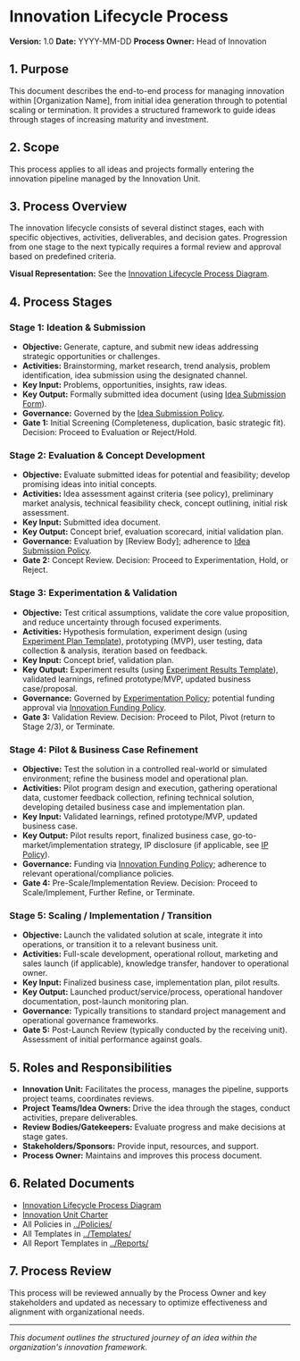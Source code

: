 # Innovation Lifecycle Process

**Version:** 1.0
**Date:** YYYY-MM-DD
**Process Owner:** Head of Innovation

## 1. Purpose

This document describes the end-to-end process for managing innovation within [Organization Name], from initial idea generation through to potential scaling or termination. It provides a structured framework to guide ideas through stages of increasing maturity and investment.

## 2. Scope

This process applies to all ideas and projects formally entering the innovation pipeline managed by the Innovation Unit.

## 3. Process Overview

The innovation lifecycle consists of several distinct stages, each with specific objectives, activities, deliverables, and decision gates. Progression from one stage to the next typically requires a formal review and approval based on predefined criteria.

**Visual Representation:** See the [Innovation Lifecycle Process Diagram](../Diagrams/Innovation_Lifecycle_Process_Diagram.md).

## 4. Process Stages

### Stage 1: Ideation & Submission
- **Objective:** Generate, capture, and submit new ideas addressing strategic opportunities or challenges.
- **Activities:** Brainstorming, market research, trend analysis, problem identification, idea submission using the designated channel.
- **Key Input:** Problems, opportunities, insights, raw ideas.
- **Key Output:** Formally submitted idea document (using [Idea Submission Form](../Templates/Idea_Submission_Form.md)).
- **Governance:** Governed by the [Idea Submission Policy](../Policies/Idea_Submission_Policy.md).
- **Gate 1:** Initial Screening (Completeness, duplication, basic strategic fit). Decision: Proceed to Evaluation or Reject/Hold.

### Stage 2: Evaluation & Concept Development
- **Objective:** Evaluate submitted ideas for potential and feasibility; develop promising ideas into initial concepts.
- **Activities:** Idea assessment against criteria (see policy), preliminary market analysis, technical feasibility check, concept outlining, initial risk assessment.
- **Key Input:** Submitted idea document.
- **Key Output:** Concept brief, evaluation scorecard, initial validation plan.
- **Governance:** Evaluation by [Review Body]; adherence to [Idea Submission Policy](../Policies/Idea_Submission_Policy.md).
- **Gate 2:** Concept Review. Decision: Proceed to Experimentation, Hold, or Reject.

### Stage 3: Experimentation & Validation
- **Objective:** Test critical assumptions, validate the core value proposition, and reduce uncertainty through focused experiments.
- **Activities:** Hypothesis formulation, experiment design (using [Experiment Plan Template](../Templates/Experiment_Plan_Template.md)), prototyping (MVP), user testing, data collection & analysis, iteration based on feedback.
- **Key Input:** Concept brief, validation plan.
- **Key Output:** Experiment results (using [Experiment Results Template](../Reports/Experiment_Results_Template.md)), validated learnings, refined prototype/MVP, updated business case/proposal.
- **Governance:** Governed by [Experimentation Policy](../Policies/Experimentation_Policy.md); potential funding approval via [Innovation Funding Policy](../Policies/Innovation_Funding_Policy.md).
- **Gate 3:** Validation Review. Decision: Proceed to Pilot, Pivot (return to Stage 2/3), or Terminate.

### Stage 4: Pilot & Business Case Refinement
- **Objective:** Test the solution in a controlled real-world or simulated environment; refine the business model and operational plan.
- **Activities:** Pilot program design and execution, gathering operational data, customer feedback collection, refining technical solution, developing detailed business case and implementation plan.
- **Key Input:** Validated learnings, refined prototype/MVP, updated business case.
- **Key Output:** Pilot results report, finalized business case, go-to-market/implementation strategy, IP disclosure (if applicable, see [IP Policy](../Policies/Intellectual_Property_Policy.md)).
- **Governance:** Funding via [Innovation Funding Policy](../Policies/Innovation_Funding_Policy.md); adherence to relevant operational/compliance policies.
- **Gate 4:** Pre-Scale/Implementation Review. Decision: Proceed to Scale/Implement, Further Refine, or Terminate.

### Stage 5: Scaling / Implementation / Transition
- **Objective:** Launch the validated solution at scale, integrate it into operations, or transition it to a relevant business unit.
- **Activities:** Full-scale development, operational rollout, marketing and sales launch (if applicable), knowledge transfer, handover to operational owner.
- **Key Input:** Finalized business case, implementation plan, pilot results.
- **Key Output:** Launched product/service/process, operational handover documentation, post-launch monitoring plan.
- **Governance:** Typically transitions to standard project management and operational governance frameworks.
- **Gate 5:** Post-Launch Review (typically conducted by the receiving unit). Assessment of initial performance against goals.

## 5. Roles and Responsibilities

- **Innovation Unit:** Facilitates the process, manages the pipeline, supports project teams, coordinates reviews.
- **Project Teams/Idea Owners:** Drive the idea through the stages, conduct activities, prepare deliverables.
- **Review Bodies/Gatekeepers:** Evaluate progress and make decisions at stage gates.
- **Stakeholders/Sponsors:** Provide input, resources, and support.
- **Process Owner:** Maintains and improves this process document.

## 6. Related Documents

- [Innovation Lifecycle Process Diagram](../Diagrams/Innovation_Lifecycle_Process_Diagram.md)
- [Innovation Unit Charter](../Charter.md)
- All Policies in [../Policies/](../Policies/)
- All Templates in [../Templates/](../Templates/)
- All Report Templates in [../Reports/](../Reports/)

## 7. Process Review

This process will be reviewed annually by the Process Owner and key stakeholders and updated as necessary to optimize effectiveness and alignment with organizational needs.

---
*This document outlines the structured journey of an idea within the organization's innovation framework.* 